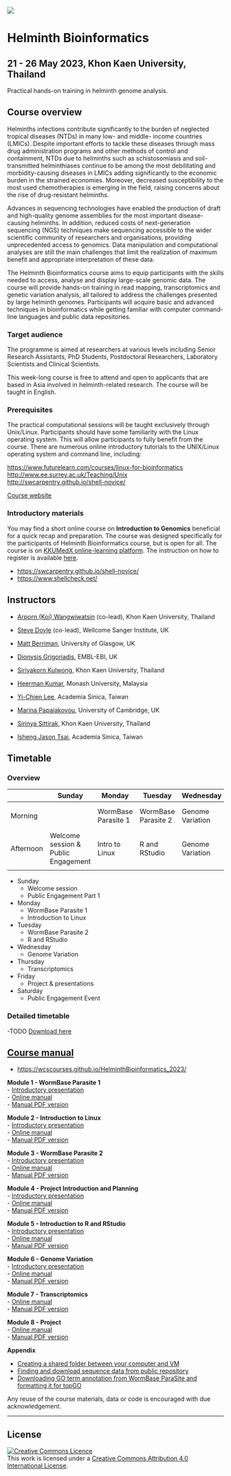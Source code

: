  ![](https://coursesandconferences.wellcomeconnectingscience.org/wp-content/themes/wcc_courses_and_conferences/dist/assets/svg/logo.svg)


# Helminth Bioinformatics 
## 21 - 26 May 2023, Khon Kaen University, Thailand    
Practical hands-on training in helminth genome analysis.

## Course overview
Helminths infections contribute significantly to the burden of neglected tropical diseases (NTDs) in many low- and middle- income countries (LMICs). Despite important efforts to tackle these diseases through mass drug administration programs and other methods of control and containment, NTDs due to helminths such as schistosomiasis and soil-transmitted helminthiases continue to be among the most debilitating and morbidity-causing diseases in LMICs adding significantly to the economic burden in the strained economies. Moreover, decreased susceptibility to the most used chemotherapies is emerging in the field, raising concerns about the rise of drug-resistant helminths.

Advances in sequencing technologies have enabled the production of draft and high-quality genome assemblies for the most important disease-causing helminths. In addition, reduced costs of next-generation sequencing (NGS) techniques make sequencing accessible to the wider scientific community of researchers and organisations, providing unprecedented access to genomics. Data manipulation and computational analyses are still the main challenges that limit the realization of maximum benefit and appropriate interpretation of these data.

The Helminth Bioinformatics course aims to equip participants with the skills needed to access, analyse and display large-scale genomic data. The course will provide hands-on training in read mapping, transcriptomics and genetic variation analysis, all tailored to address the challenges presented by large helminth genomes. Participants will acquire basic and advanced techniques in bioinformatics while getting familiar with computer command-line languages and public data repositories.

### Target audience
The programme is aimed at researchers at various levels including Senior Research Assistants, PhD Students, Postdoctoral Researchers, Laboratory Scientists and Clinical Scientists.

This week-long course is free to attend and open to applicants that are based in Asia involved in helminth-related research. The course will be taught in English.

### Prerequisites
The practical computational sessions will be taught exclusively through Unix/Linux. Participants should have some familiarity with the Linux operating system. This will allow participants to fully benefit from the course. There are numerous online introductory tutorials to the UNIX/Linux operating system and command line, including:

https://www.futurelearn.com/courses/linux-for-bioinformatics
http://www.ee.surrey.ac.uk/Teaching/Unix
http://swcarpentry.github.io/shell-novice/

[Course website](https://coursesandconferences.wellcomeconnectingscience.org/event/helminth-bioinformatics-asia-20230521/)

### Introductory materials
You may find a short online course on **Introduction to Genomics** beneficial for a quick recap and preparation. The course was designed specifically for the participants of Helminth Bioinformatics course, but is open for all. The course is on [KKUMedX online-learning platform](https://kkumedx.md.kku.ac.th/index/home2.php?p=courses&course_id=117). The instruction on how to register is available [here](https://github.com/WCSCourses/HelminthBioinformatics_2023/blob/main/Introductory%20materials/How%20to%20register%20for%20Intro%20to%20Genomics%20course%20on%20KKUMedX.pdf).  

- https://swcarpentry.github.io/shell-novice/
- https://www.shellcheck.net/


## Instructors
- [Arporn (Koi) Wangwiwatsin](https://www.researchgate.net/profile/Arporn-koi-Wangwiwatsin) (co-lead), Khon Kaen University, Thailand
- [Steve Doyle](https://www.sanger.ac.uk/person/doyle-stephen/) (co-lead), Wellcome Sanger Institute, UK

- [Matt Berriman](https://www.gla.ac.uk/research/az/wcip/research/researchleaders/berrimangroup/), University of Glasgow, UK
- [Dionysis Grigoriadis](https://www.ebi.ac.uk/people/person/dionysios-grigoriadis/), EMBL-EBI, UK
- [Siriyakorn Kulwong](https://www.linkedin.com/in/siriyakorn-kulwong-4958a3264/), Khon Kaen University, Thailand
- [Heerman Kumar](https://www.researchgate.net/profile/Heerman-Kumar-Sandra-Kumar-2), Monash University, Malaysia
- [Yi-Chien Lee](), Academia Sinica, Taiwan
- [Marina Papaiakovou](https://www.vet.cam.ac.uk/staff/marina-papaiakovou), University of Cambridge, UK
- [Sirinya Sittirak](), Khon Kaen University, Thailand
- [Isheng Jason Tsai](https://www.biodiv.tw/pi.php?submitStr=20210203203919&lang=en), Academia Sinica, Taiwan



## Timetable
### Overview

|           | Sunday                                   | Monday              | Tuesday             | Wednesday        | Thursday        | Friday        | Saturday                |
|-----------|------------------------------------------|---------------------|---------------------|------------------|-----------------|---------------|-------------------------|
| Morning   |                                          | WormBase Parasite 1 | WormBase Parasite 2 | Genome Variation | Transcriptomics | Project       | Public Engagement Event |
| Afternoon |  Welcome session & Public Engagement     | Intro to Linux      | R and RStudio       | Genome Variation | Transcriptomics | Presentations | Public Engagement Event |
|           |                                          |                     |                     |                  |                 |               |                         |  


- Sunday
     - Welcome session
     - Public Engagement Part 1
- Monday
     - WormBase Parasite 1
     - Introduction to Linux
- Tuesday
     - WormBase Parasite 2
     - R and RStudio
- Wednesday
     - Genome Variation
- Thursday
     - Transcriptomics
- Friday
     - Project & presentations
- Saturday 
     - Public Engagement Event

### Detailed timetable
-TODO [Download here](https://github.com/WCSCourses/HelminthBioinformatics_2023/blob/main/Helminth%20Bioinformatics%20Timetable%20and%20Planning%20Mastersheet%20-%20Helminth%20Bio%202023%20Timetable.pdf)


## [Course manual](https://wcscourses.github.io/HelminthBioinformatics_2023/)
- https://wcscourses.github.io/HelminthBioinformatics_2023/

**Module 1 - WormBase Parasite 1**  
     - [Introductory presentation](presentations/)  
     - [Online manual](manuals/module_1_WBP1/module_1_WBP1.md)  
     - [Manual PDF version](manuals/)  

**Module 2 - Introduction to Linux**  
     - [Introductory presentation](presentations/)  
     - [Online manual](manuals/module_2_linux_scripting/module_linux_scripting.md)  
     - [Manual PDF version](manuals/)  

**Module 3 - WormBase Parasite 2**  
     - [Introductory presentation](presentations/)  
     - [Online manual](manuals/module_3_WBP2/module_3_WBP2.md)   
     - [Manual PDF version](manuals/)  

**Module 4 - Project Introduction and Planning**  
     - [Introductory presentation](presentations/)  
     - [Online manual](manuals/module_4_project_intro/module_4_project_introduction.md)  
     - [Manual PDF version](manuals/)  

**Module 5 - Introduction to R and RStudio**  
     - [Introductory presentation](presentations/)  
     - [Online manual](manuals/module_5_R/module_5_R_and_Rstudio.v2.html)  
     - [Manual PDF version](manuals/)  

**Module 6 - Genome Variation**  
     - [Introductory presentation](presentations/)  
     - [Online manual](manuals/module_6_genome_variation/module_6_genome_variation.md)  
     - [Manual PDF version](manuals/)   

**Module 7 - Transcriptomics**    
     - [Online manual](manuals/module_7_transcriptomics/module_7_transcriptomics.md)  
     - [Manual PDF version](manuals/)  

**Module 8 - Project**  
     - [Online manual](manuals/module_8_project/module_8_project.md)  
     - [Manual PDF version](manuals/)

**Appendix**  
- [Creating a shared folder between your computer and VM](manuals/creating_a_shared_folder_in_VM.md)     
- [Finding and download sequence data from public repository](manuals/Sequence_data_on_public_repo.md)     
- [Downloading GO term annotation from WormBase ParaSite and formatting it for topGO](manuals/GO_ref_download_and_formatting.md)



Any reuse of the course materials, data or code is encouraged with due acknowledgement.

******
## License
<a rel="license" href="http://creativecommons.org/licenses/by/4.0/"><img alt="Creative Commons Licence" style="border-width:0" src="https://i.creativecommons.org/l/by/4.0/88x31.png" /></a><br />This work is licensed under a <a rel="license" href="http://creativecommons.org/licenses/by/4.0/">Creative Commons Attribution 4.0 International License</a>.
